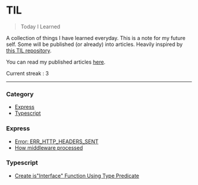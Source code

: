 # TIL

> Today I Learned

A collection of things I have learned everyday. This is a note for my future self. Some will be published (or already) into articles. Heavily inspired by [this TIL repository](https://github.com/jbranchaud/til).

You can read my published articles [here](https://dev.to/mustafamilyas).

Current streak : 3

---

### Category

- [Express](#express)
- [Typescript](#typescript)

### Express

- [Error: ERR_HTTP_HEADERS_SENT](/express/err-http-headers-sent.md)
- [How middleware processed](/express/middleware-run-sequence.md)

### Typescript

- [Create is"Interface" Function Using Type Predicate](/typescript/create-is-interface-function.md)
